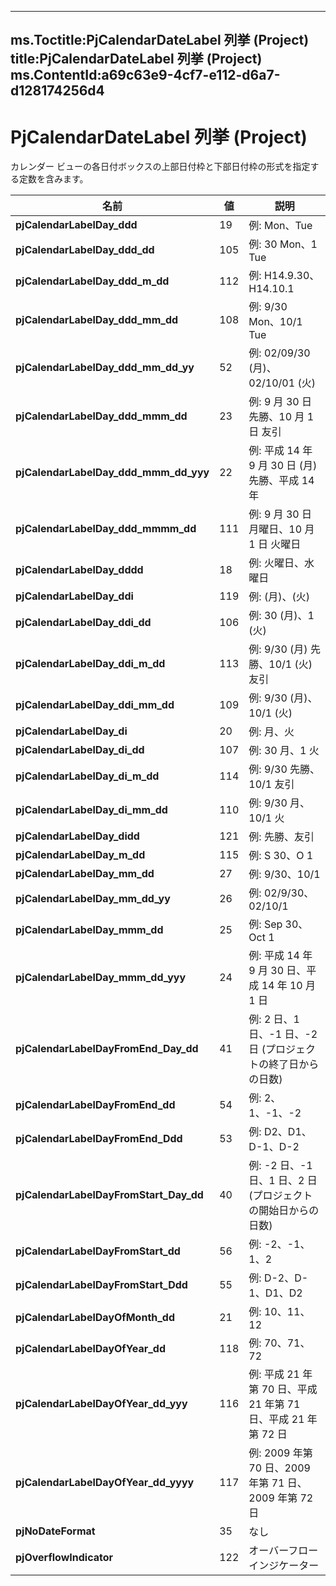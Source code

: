 

---
ms.Toctitle:PjCalendarDateLabel 列挙 (Project)
title:PjCalendarDateLabel 列挙 (Project)
ms.ContentId:a69c63e9-4cf7-e112-d6a7-d128174256d4
---
# PjCalendarDateLabel 列挙 (Project)




カレンダー ビューの各日付ボックスの上部日付枠と下部日付枠の形式を指定する定数を含みます。

|**名前**|**値**|**説明**|
|---|---|---|
|**pjCalendarLabelDay_ddd**|19|例: Mon、Tue|
|**pjCalendarLabelDay_ddd_dd**|105|例: 30 Mon、1 Tue|
|**pjCalendarLabelDay_ddd_m_dd**|112|例: H14.9.30、H14.10.1|
|**pjCalendarLabelDay_ddd_mm_dd**|108|例: 9/30 Mon、10/1 Tue|
|**pjCalendarLabelDay_ddd_mm_dd_yy**|52|例: 02/09/30 (月)、02/10/01 (火)|
|**pjCalendarLabelDay_ddd_mmm_dd**|23|例: 9 月 30 日 先勝、10 月 1 日 友引|
|**pjCalendarLabelDay_ddd_mmm_dd_yyy**|22|例: 平成 14 年 9 月 30 日 (月) 先勝、平成 14 年|
|**pjCalendarLabelDay_ddd_mmmm_dd**|111|例: 9 月 30 日 月曜日、10 月 1 日 火曜日|
|**pjCalendarLabelDay_dddd**|18|例: 火曜日、水曜日|
|**pjCalendarLabelDay_ddi**|119|例: (月)、(火)|
|**pjCalendarLabelDay_ddi_dd**|106|例: 30 (月)、1 (火)|
|**pjCalendarLabelDay_ddi_m_dd**|113|例: 9/30 (月) 先勝、10/1 (火) 友引|
|**pjCalendarLabelDay_ddi_mm_dd**|109|例: 9/30 (月)、10/1 (火)|
|**pjCalendarLabelDay_di**|20|例: 月、火|
|**pjCalendarLabelDay_di_dd**|107|例: 30 月、1 火|
|**pjCalendarLabelDay_di_m_dd**|114|例: 9/30 先勝、10/1 友引|
|**pjCalendarLabelDay_di_mm_dd**|110|例: 9/30 月、10/1 火|
|**pjCalendarLabelDay_didd**|121|例: 先勝、友引|
|**pjCalendarLabelDay_m_dd**|115|例: S 30、O 1|
|**pjCalendarLabelDay_mm_dd**|27|例: 9/30、10/1|
|**pjCalendarLabelDay_mm_dd_yy**|26|例: 02/9/30、02/10/1|
|**pjCalendarLabelDay_mmm_dd**|25|例: Sep 30、Oct 1|
|**pjCalendarLabelDay_mmm_dd_yyy**|24|例: 平成 14 年 9 月 30 日、平成 14 年 10 月 1 日|
|**pjCalendarLabelDayFromEnd_Day_dd**|41|例: 2 日、1 日、-1 日、-2 日 (プロジェクトの終了日からの日数)|
|**pjCalendarLabelDayFromEnd_dd**|54|例: 2、1、-1、-2|
|**pjCalendarLabelDayFromEnd_Ddd**|53|例: D2、D1、D-1、D-2|
|**pjCalendarLabelDayFromStart_Day_dd**|40|例: -2 日、-1 日、1 日、2 日 (プロジェクトの開始日からの日数)|
|**pjCalendarLabelDayFromStart_dd**|56|例: -2、-1、1、2|
|**pjCalendarLabelDayFromStart_Ddd**|55|例: D-2、D-1、D1、D2|
|**pjCalendarLabelDayOfMonth_dd**|21|例: 10、11、12|
|**pjCalendarLabelDayOfYear_dd**|118|例: 70、71、72|
|**pjCalendarLabelDayOfYear_dd_yyy**|116|例: 平成 21 年第 70 日、平成 21 年第 71 日、平成 21 年第 72 日|
|**pjCalendarLabelDayOfYear_dd_yyyy**|117|例: 2009 年第 70 日、2009 年第 71 日、2009 年第 72 日|
|**pjNoDateFormat**|35|なし|
|**pjOverflowIndicator**|122|オーバーフロー インジケーター|




